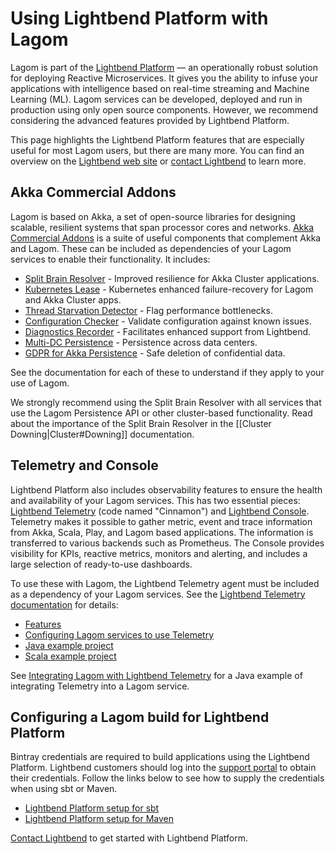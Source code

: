 # Using Lightbend Platform with Lagom

Lagom is part of the [Lightbend Platform](https://www.lightbend.com/lightbend-platform) — an operationally robust solution for deploying Reactive Microservices. It gives you the ability to infuse your applications with intelligence based on real-time streaming and Machine Learning (ML). Lagom services can be developed, deployed and run in production using only open source components. However, we recommend considering the advanced features provided by Lightbend Platform.

This page highlights the Lightbend Platform features that are especially useful for most Lagom users, but there are many more. You can find an overview on the [Lightbend web site](https://www.lightbend.com/lightbend-platform) or [contact Lightbend](https://www.lightbend.com/contact) to learn more.

## Akka Commercial Addons

Lagom is based on Akka, a set of open-source libraries for designing scalable, resilient systems that span processor cores and networks. [Akka Commercial Addons](https://developer.lightbend.com/docs/akka-commercial-addons/current/index.html) is a suite of useful components that complement Akka and Lagom. These can be included as dependencies of your Lagom services to enable their functionality. It includes:

* [Split Brain Resolver](https://developer.lightbend.com/docs/akka-commercial-addons/current/split-brain-resolver.html) - Improved resilience for Akka Cluster applications.
* [Kubernetes Lease](https://developer.lightbend.com/docs/akka-commercial-addons/current/kubernetes-lease.html) - Kubernetes enhanced failure-recovery for Lagom and Akka Cluster apps.
* [Thread Starvation Detector](https://developer.lightbend.com/docs/akka-commercial-addons/current/starvation-detector.html) - Flag performance bottlenecks.
* [Configuration Checker](https://developer.lightbend.com/docs/akka-commercial-addons/current/config-checker.html) - Validate configuration against known issues.
* [Diagnostics Recorder](https://developer.lightbend.com/docs/akka-commercial-addons/current/diagnostics-recorder.html) - Facilitates enhanced support from Lightbend.
* [Multi-DC Persistence](https://developer.lightbend.com/docs/akka-commercial-addons/current/persistence-dc/index.html) - Persistence across data centers.
* [GDPR for Akka Persistence](https://developer.lightbend.com/docs/akka-commercial-addons/current/gdpr/index.html) - Safe deletion of confidential data.

See the documentation for each of these to understand if they apply to your use of Lagom.

We strongly recommend using the Split Brain Resolver with all services that use the Lagom Persistence API or other cluster-based functionality. Read about the importance of the Split Brain Resolver in the [[Cluster Downing|Cluster#Downing]] documentation.

## Telemetry and Console

Lightbend Platform also includes observability features to ensure the health and availability of your Lagom services. This has two essential pieces: [Lightbend Telemetry](https://developer.lightbend.com/docs/telemetry/current/home.html) (code named "Cinnamon") and [Lightbend Console](https://developer.lightbend.com/docs/console/current/). Telemetry makes it possible to gather metric, event and trace information from Akka, Scala, Play, and Lagom based applications. The information is transferred to various backends such as Prometheus. The Console provides visibility for KPIs, reactive metrics, monitors and alerting, and includes a large selection of ready-to-use dashboards.

To use these with Lagom, the Lightbend Telemetry agent must be included as a dependency of your Lagom services. See the [Lightbend Telemetry documentation](https://developer.lightbend.com/docs/telemetry/current/home.html) for details:

* [Features](https://developer.lightbend.com/docs/telemetry/current/introduction/overview/features.html)
* [Configuring Lagom services to use Telemetry](https://developer.lightbend.com/docs/telemetry/current/instrumentations/lagom/lagom.html)
* [Java example project](https://developer.lightbend.com/docs/telemetry/current/getting-started/lagom_java.html)
* [Scala example project](https://developer.lightbend.com/docs/telemetry/current/getting-started/lagom_scala.html)

See [Integrating Lagom with Lightbend Telemetry](https://github.com/lagom/lagom-recipes/blob/master/lightbend-telemetry/lightbend-telemetry-java-mvn/README.md) for a Java example of integrating Telemetry into a Lagom service.

## Configuring a Lagom build for Lightbend Platform

Bintray credentials are required to build applications using the Lightbend Platform. Lightbend customers should log into the [support portal](https://portal.lightbend.com/ReactivePlatform/EnterpriseSuiteCredentials) to obtain their credentials. Follow the links below to see how to supply the credentials when using sbt or Maven.

* [Lightbend Platform setup for sbt](https://developer.lightbend.com/docs/lightbend-platform/2.0/setup/setup-maven.html)
* [Lightbend Platform setup for Maven](https://developer.lightbend.com/docs/lightbend-platform/2.0/setup/setup-maven.html)


[Contact Lightbend](https://www.lightbend.com/contact) to get started with Lightbend Platform.
